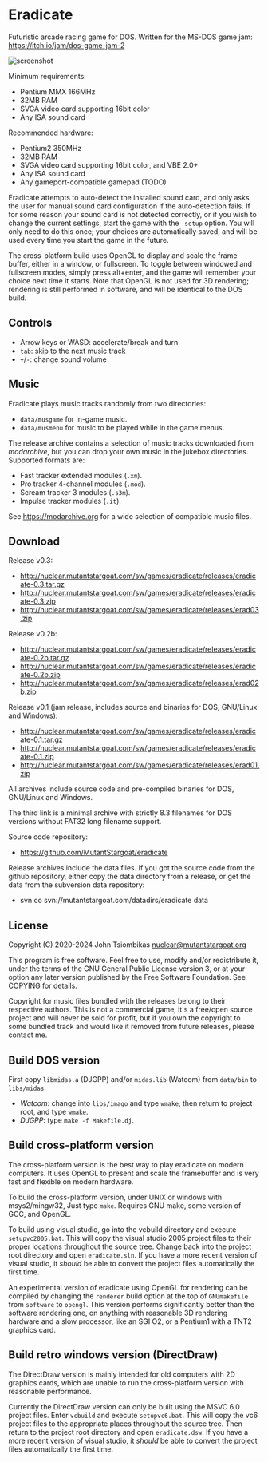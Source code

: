 Eradicate
=========
Futuristic arcade racing game for DOS.
Written for the MS-DOS game jam: https://itch.io/jam/dos-game-jam-2

![screenshot](http://nuclear.mutantstargoat.com/sw/games/eradicate/shots/shot1-game-thumb.jpg)

Minimum requirements:
  - Pentium MMX 166MHz
  - 32MB RAM
  - SVGA video card supporting 16bit color
  - Any ISA sound card

Recommended hardware:
  - Pentium2 350MHz
  - 32MB RAM
  - SVGA video card supporting 16bit color, and VBE 2.0+
  - Any ISA sound card
  - Any gameport-compatible gamepad (TODO)

Eradicate attempts to auto-detect the installed sound card, and only asks the
user for manual sound card configuration if the auto-detection fails. If for
some reason your sound card is not detected correctly, or if you wish to change
the current settings, start the game with the `-setup` option. You will only
need to do this once; your choices are automatically saved, and will be used
every time you start the game in the future.

The cross-platform build uses OpenGL to display and scale the frame buffer,
either in a window, or fullscreen. To toggle between windowed and fullscreen
modes, simply press alt+enter, and the game will remember your choice next time
it starts.  Note that OpenGL is not used for 3D rendering; rendering is still
performed in software, and will be identical to the DOS build.


Controls
--------
  - Arrow keys or WASD: accelerate/break and turn
  - `tab`: skip to the next music track
  - `+`/`-`: change sound volume


Music
-----
Eradicate plays music tracks randomly from two directories:
  - `data/musgame` for in-game music.
  - `data/musmenu` for music to be played while in the game menus.

The release archive contains a selection of music tracks downloaded from
*modarchive*, but you can drop your own music in the jukebox directories.
Supported formats are:
  - Fast tracker extended modules (`.xm`).
  - Pro tracker 4-channel modules (`.mod`).
  - Scream tracker 3 modules (`.s3m`).
  - Impulse tracker modules (`.it`).

See https://modarchive.org for a wide selection of compatible music files.


Download
--------

Release v0.3:
  - http://nuclear.mutantstargoat.com/sw/games/eradicate/releases/eradicate-0.3.tar.gz
  - http://nuclear.mutantstargoat.com/sw/games/eradicate/releases/eradicate-0.3.zip
  - http://nuclear.mutantstargoat.com/sw/games/eradicate/releases/erad03.zip

Release v0.2b:
  - http://nuclear.mutantstargoat.com/sw/games/eradicate/releases/eradicate-0.2b.tar.gz
  - http://nuclear.mutantstargoat.com/sw/games/eradicate/releases/eradicate-0.2b.zip
  - http://nuclear.mutantstargoat.com/sw/games/eradicate/releases/erad02b.zip

Release v0.1 (jam release, includes source and binaries for DOS, GNU/Linux and Windows):
  - http://nuclear.mutantstargoat.com/sw/games/eradicate/releases/eradicate-0.1.tar.gz
  - http://nuclear.mutantstargoat.com/sw/games/eradicate/releases/eradicate-0.1.zip
  - http://nuclear.mutantstargoat.com/sw/games/eradicate/releases/erad01.zip

All archives include source code and pre-compiled binaries for DOS, GNU/Linux
and Windows.

The third link is a minimal archive with strictly 8.3 filenames for DOS versions
without FAT32 long filename support.

Source code repository:
  - https://github.com/MutantStargoat/eradicate

Release archives include the data files. If you got the source code from the github
repository, either copy the data directory from a release, or get the data from
the subversion data repository:
  - svn co svn://mutantstargoat.com/datadirs/eradicate data


License
-------
Copyright (C) 2020-2024 John Tsiombikas <nuclear@mutantstargoat.org>

This program is free software. Feel free to use, modify and/or redistribute it,
under the terms of the GNU General Public License version 3, or at your option
any later version published by the Free Software Foundation.
See COPYING for details.

Copyright for music files bundled with the releases belong to their respective
authors. This is not a commercial game, it's a free/open source project and
will never be sold for profit, but if you own the copyright to some bundled
track and would like it removed from future releases, please contact me.


Build DOS version
-----------------
First copy `libmidas.a` (DJGPP) and/or `midas.lib` (Watcom) from `data/bin` to
`libs/midas`.

  - *Watcom*: change into `libs/imago` and type `wmake`, then return to project
    root, and type `wmake`.
  - *DJGPP*: type `make -f Makefile.dj`.


Build cross-platform version
----------------------------
The cross-platform version is the best way to play eradicate on modern
computers. It uses OpenGL to present and scale the framebuffer and is very fast
and flexible on modern hardware.

To build the cross-platform version, under UNIX or windows with msys2/mingw32,
Just type `make`. Requires GNU make, some version of GCC, and OpenGL.

To build using visual studio, go into the vcbuild directory and execute
`setupvc2005.bat`. This will copy the visual studio 2005 project files to their
proper locations throughout the source tree. Change back into the project root
directory and open `eradicate.sln`. If you have a more recent version of visual
studio, it *should* be able to convert the project files automatically the first
time.

An experimental version of eradicate using OpenGL for rendering can be compiled
by changing the `renderer` build option at the top of `GNUmakefile` from
`software` to `opengl`. This version performs significantly better than the
software rendering one, on anything with reasonable 3D rendering hardware and
a slow processor, like an SGI O2, or a Pentium1 with a TNT2 graphics card.


Build retro windows version (DirectDraw)
----------------------------------------
The DirectDraw version is mainly intended for old computers with 2D graphics
cards, which are unable to run the cross-platform version with reasonable
performance.

Currently the DirectDraw version can only be built using the MSVC 6.0 project
files. Enter `vcbuild` and execute `setupvc6.bat`. This will copy the vc6
project files to the appropriate places throughout the source tree. Then return
to the project root directory and open `eradicate.dsw`. If you have a more
recent version of visual studio, it *should* be able to convert the project
files automatically the first time.
